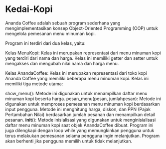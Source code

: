 # Kedai-Kopi

Ananda Coffee adalah sebuah program sederhana yang mengimplementasikan konsep Object-Oriented Programming (OOP) untuk mengelola pemesanan menu minuman kopi.

Program ini terdiri dari dua kelas, yaitu:

Kelas MenuKopi: Kelas ini merupakan representasi dari menu minuman kopi yang terdiri dari nama dan harga. Kelas ini memiliki getter dan setter untuk mengakses dan mengubah nilai nama dan harga menu.

Kelas AnandaCoffee: Kelas ini merupakan representasi dari toko kopi Ananda Coffee yang memiliki beberapa menu minuman kopi. Kelas ini memiliki tiga metode utama:

show_menu(): Metode ini digunakan untuk menampilkan daftar menu minuman kopi beserta harga.
pesan_menu(pesan, jumlahpesan): Metode ini digunakan untuk memproses pemesanan menu minuman kopi berdasarkan input pengguna. Metode ini menghitung harga, diskon, dan PPN (Pajak Pertambahan Nilai) berdasarkan jumlah pesanan dan menampilkan detail pesanan.
__init__(): Metode inisialisasi yang digunakan untuk menginisialisasi daftar menu minuman kopi saat objek AnandaCoffee dibuat.
Program ini juga dilengkapi dengan loop while yang memungkinkan pengguna untuk terus melakukan pemesanan selama pengguna ingin melanjutkan. Program akan berhenti jika pengguna memilih untuk tidak melanjutkan.

